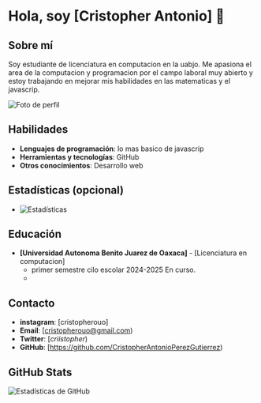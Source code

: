 # Hola, soy [Cristopher Antonio] 👋

## Sobre mí
Soy estudiante de licenciatura en computacion en la uabjo. Me apasiona el area de la computacion y programacion por el campo laboral muy abierto y estoy trabajando en mejorar mis habilidades en las matematicas y el javascrip. 

![Foto de perfil](https://live.staticflickr.com/3089/2426587491_a333fe9498_n.jpg) 

## Habilidades

- **Lenguajes de programación**: lo mas basico de javascrip
- **Herramientas y tecnologías**: GitHub
- **Otros conocimientos**: Desarrollo web

## Estadísticas (opcional)
- ![Estadísticas](https://github-readme-stats.vercel.app/api?username=CristopherAntonioPerezGutierrez&show_icons=true&hide_title=true)



## Educación

- **[Universidad Autonoma Benito Juarez de Oaxaca]** - [Licenciatura en computacion]
  - primer semestre cilo escolar 2024-2025 En curso.
  -  

## Contacto

- **instagram**: [cristopherouo]
- **Email**: [cristopherouo@gmail.com)
- **Twitter**: [_criistopher_)
- **GitHub**: [https://github.com/CristopherAntonioPerezGutierrez)

## GitHub Stats

![Estadísticas de GitHub](https://github-readme-stats.vercel.app/api?username=tu_usuario&show_icons=true&hide_title=true&hide=prs&count_private=true&theme=radical)

